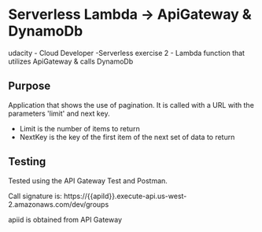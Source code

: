 # Serverless Lambda -> ApiGateway & DynamoDb
udacity - Cloud Developer -Serverless exercise 2 - Lambda function that utilizes ApiGateway & calls DynamoDb

## Purpose
Application that shows the use of pagination. It is called with a URL with the parameters 'limit' and next key.

- Limit is the number of items to return
- NextKey is the key of the first item of the next set of data to return



## Testing
Tested using the API Gateway Test and Postman.

Call signature is: 
https://{{apiId}}.execute-api.us-west-2.amazonaws.com/dev/groups

apiid is obtained from API Gateway